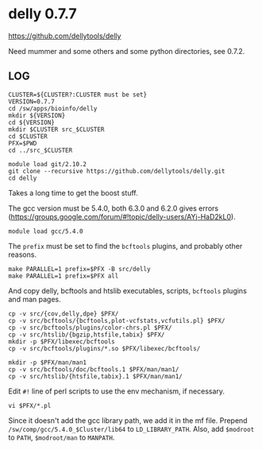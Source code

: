 delly 0.7.7
===========

<https://github.com/dellytools/delly>

Need mummer and some others and some python directories, see 0.7.2.


LOG
---

    CLUSTER=${CLUSTER?:CLUSTER must be set}
    VERSION=0.7.7
    cd /sw/apps/bioinfo/delly
    mkdir ${VERSION}
    cd ${VERSION}
    mkdir $CLUSTER src_$CLUSTER
    cd $CLUSTER
    PFX=$PWD
    cd ../src_$CLUSTER

    module load git/2.10.2
    git clone --recursive https://github.com/dellytools/delly.git
    cd delly

Takes a long time to get the boost stuff.

The gcc version must be 5.4.0, both 6.3.0 and 6.2.0 gives errors
(<https://groups.google.com/forum/#!topic/delly-users/AYj-HaD2kL0>).

    module load gcc/5.4.0

The `prefix` must be set to find the `bcftools` plugins, and probably other
reasons.

    make PARALLEL=1 prefix=$PFX -B src/delly
    make PARALLEL=1 prefix=$PFX all

And copy delly, bcftools and htslib executables, scripts, `bcftools` plugins and man pages.

    cp -v src/{cov,delly,dpe} $PFX/
    cp -v src/bcftools/{bcftools,plot-vcfstats,vcfutils.pl} $PFX/
    cp -v src/bcftools/plugins/color-chrs.pl $PFX/
    cp -v src/htslib/{bgzip,htsfile,tabix} $PFX/
    mkdir -p $PFX/libexec/bcftools
    cp -v src/bcftools/plugins/*.so $PFX/libexec/bcftools/

    mkdir -p $PFX/man/man1
    cp -v src/bcftools/doc/bcftools.1 $PFX/man/man1/
    cp -v src/htslib/{htsfile,tabix}.1 $PFX/man/man1/

Edit `#!` line of perl scripts to use the env mechanism, if necessary.

    vi $PFX/*.pl

Since it doesn't add the gcc library path, we add it in the mf file.  Prepend
`/sw/comp/gcc/5.4.0_$Cluster/lib64` to `LD_LIBRARY_PATH`.  Also, add
`$modroot` to `PATH`, `$modroot/man` to `MANPATH`.
